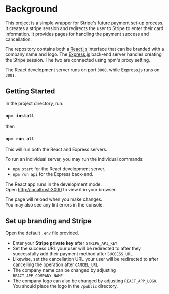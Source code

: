 # Background

This project is a simple wrapper for Stripe's future payment set-up process. It creates a stripe session and redirects the user to Stripe to enter their card information. It provides pages for handling the payment success and cancellation.

The repository contains both a [React.js](https://reactjs.org) interface that can be branded with a company name and logo. The [Express.js](https://expressjs.com) back-end server handles creating the Stripe session. The two are connected using npm's proxy setting.

The React development server runs on port `3000`, while Express.js runs on `3001`.

## Getting Started

In the project directory, run:

### `npm install`

then

### `npm run all`

This will run both the React and Express servers.

To run an individual server, you may run the individual commands:

- `npm start` for the React development server.
- `npm run api` for the Express back-end.

The React app runs in the development mode.\
Open [http://localhost:3000](http://localhost:3000) to view it in your browser.

The page will reload when you make changes.\
You may also see any lint errors in the console.

## Set up branding and Stripe

Open the default `.env` file provided.

- Enter your **Stripe private key** after `STRIPE_API_KEY`
- Set the success URL your user will be redirected to after they successfully add their payment method after `SUCCESS_URL`
- Likewise, set the cancellation URL your user will be redirected to after cancelling the operation after `CANCEL_URL`
- The company name can be changed by adjusting `REACT_APP_COMPANY_NAME`
- The company logo can also be changed by adjusting `REACT_APP_LOGO`. You should place the logo in the `/public` directory.
